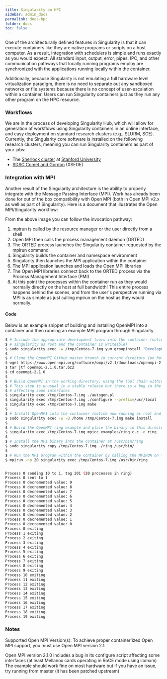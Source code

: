 ```yaml
---
title: Singularity on HPC
sidebar: admin_docs
permalink: docs-hpc
folder: docs
toc: false
---
```


One of the architecturally defined features in Singularity is that it can execute containers like they are native programs or scripts on a host computer. As a result, integration with schedulers is simple and runs exactly as you would expect. All standard input, output, error, pipes, IPC, and other communication pathways that locally running programs employ are synchronized with the applications running locally within the container.

Additionally, because Singularity is not emulating a full hardware level virtualization paradigm, there is no need to separate out any sandboxed networks or file systems because there is no concept of user-escalation within a container. Users can run Singularity containers just as they run any other program on the HPC resource.

### Workflows
We are in the process of developing Singularity Hub, which will allow for generation of workflows using Singularity containers in an online interface, and easy deployment on standard research clusters (e.g., SLURM, SGE). Currently, the Singularity core software is installed on the following research clusters, meaning you can run Singularity containers as part of your jobs:

- The <a href="http://sherlock.stanford.edu" target="_blank" class="no-after">Sherlock cluster</a> at <a href="https://srcc.stanford.edu/" class="no-after" target="_blank">Stanford University</a>
- <a href="https://www.xsede.org/news/-/news/item/7624" target="_blank" class="no-after">SDSC Comet and Gordon</a> (XSEDE)

### Integration with MPI
Another result of the Singularity architecture is the ability to properly integrate with the Message Passing Interface (MPI). Work has already been done for out of the box compatibility with Open MPI (both in Open MPI v2.x as well as part of Singularity). Here is a document that illustrates the Open MPI/Singularity workflow:

From the above image you can follow the invocation pathway:
1. mpirun is called by the resource manager or the user directly from a shell
2. Open MPI then calls the process management daemon (ORTED)
3. The ORTED process launches the Singularity container requested by the mpirun command
4. Singularity builds the container and namespace environment
5. Singularity then launches the MPI application within the container
6. The MPI application launches and loads the Open MPI libraries
7. The Open MPI libraries connect back to the ORTED process via the Process Management Interface (PMI)
8. At this point the processes within the container run as they would normally directly on the host at full bandwidth! This entire process happens behind the scenes, and from the user's perspective running via MPI is as simple as just calling mpirun on the host as they would normally.

#### Code
Below is an example snippet of building and installing OpenMPI into a container and then running an example MPI program through Singularity.

```bash
$ # Include the appropriate development tools into the container (notice we are calling
$ # singularity as root and the container is writeable)
$ sudo singularity exec -w /tmp/Centos-7.img yum groupinstall "Development Tools"
$
$ # Clone the OpenMPI GitHub master branch in current directory (on host)
$ wget https://www.open-mpi.org/software/ompi/v2.1/downloads/openmpi-2.1.0.tar.bz2
$ tar jtf openmpi-2.1.0.tar.bz2
$ cd openmpi-2.1.0
$
$ # Build OpenMPI in the working directory, using the tool chain within the container
$ # This step is unusual in a stable release but there is a bug in the configure script
$ # affecting some interfaces
$ singularity exec /tmp/Centos-7.img ./autogen.pl
$ singularity exec /tmp/Centos-7.img ./configure --prefix=/usr/local
$ singularity exec /tmp/Centos-7.img make
$
$ # Install OpenMPI into the container (notice now running as root and container is writeable)
$ sudo singularity exec -w -B /home /tmp/Centos-7.img make install
$
$ # Build the OpenMPI ring example and place the binary in this directory
$ singularity exec /tmp/Centos-7.img mpicc examples/ring_c.c -o ring
$
$ # Install the MPI binary into the container at /usr/bin/ring
$ sudo singularity copy /tmp/Centos-7.img ./ring /usr/bin/
$
$ # Run the MPI program within the container by calling the MPIRUN on the host
$ mpirun -np 20 singularity exec /tmp/Centos-7.img /usr/bin/ring


Process 0 sending 10 to 1, tag 201 (20 processes in ring)
Process 0 sent to 1
Process 0 decremented value: 9
Process 0 decremented value: 8
Process 0 decremented value: 7
Process 0 decremented value: 6
Process 0 decremented value: 5
Process 0 decremented value: 4
Process 0 decremented value: 3
Process 0 decremented value: 2
Process 0 decremented value: 1
Process 0 decremented value: 0
Process 0 exiting
Process 1 exiting
Process 2 exiting
Process 3 exiting
Process 4 exiting
Process 5 exiting
Process 6 exiting
Process 7 exiting
Process 8 exiting
Process 9 exiting
Process 10 exiting
Process 11 exiting
Process 12 exiting
Process 13 exiting
Process 14 exiting
Process 15 exiting
Process 16 exiting
Process 17 exiting
Process 18 exiting
Process 19 exiting
```

### Notes
Supported Open MPI Version(s): To achieve proper container'ized Open MPI support, you must use Open MPI version 2.1.

Open MPI version 2.1.0 includes a bug in its configure script affecting some interfaces (at least Mellanox cards operating in RoCE mode using libmxm)
The example should work fine on most hardware but if you have an issue, try running from master (it has been patched upstream)

